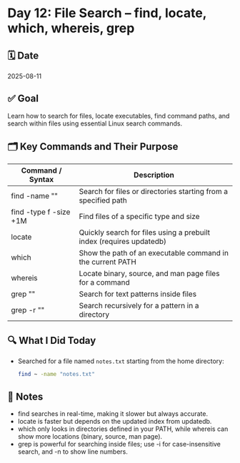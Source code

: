 # Day 12: File Search – find, locate, which, whereis, grep  

## 🗓️ Date  
2025-08-11  

## ✅ Goal  
Learn how to search for files, locate executables, find command paths, and search within files using essential Linux search commands.  

## 🗂️ Key Commands and Their Purpose  
| Command / Syntax               | Description |
|--------------------------------|-------------|
| find <path> -name "<filename>" | Search for files or directories starting from a specified path |
| find <path> -type f -size +1M   | Find files of a specific type and size |
| locate <filename>              | Quickly search for files using a prebuilt index (requires updatedb) |
| which <command>                 | Show the path of an executable command in the current PATH |
| whereis <command>               | Locate binary, source, and man page files for a command |
| grep "<pattern>" <file>         | Search for text patterns inside files |
| grep -r "<pattern>" <directory> | Search recursively for a pattern in a directory |

## 🔍 What I Did Today  
- Searched for a file named `notes.txt` starting from the home directory:  
  ```bash
  find ~ -name "notes.txt"

## 🧠 Notes
- find searches in real-time, making it slower but always accurate.
- locate is faster but depends on the updated index from updatedb.
- which only looks in directories defined in your PATH, while whereis can show more locations (binary, source, man page).
- grep is powerful for searching inside files; use -i for case-insensitive search, and -n to show line numbers.